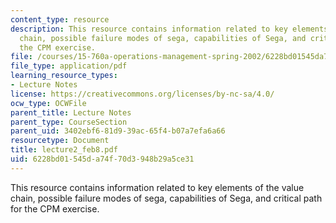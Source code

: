```yaml
---
content_type: resource
description: This resource contains information related to key elements of the value
  chain, possible failure modes of sega, capabilities of Sega, and critical path for
  the CPM exercise.
file: /courses/15-760a-operations-management-spring-2002/6228bd01545da74f70d3948b29a5ce31_lecture2_feb8.pdf
file_type: application/pdf
learning_resource_types:
- Lecture Notes
license: https://creativecommons.org/licenses/by-nc-sa/4.0/
ocw_type: OCWFile
parent_title: Lecture Notes
parent_type: CourseSection
parent_uid: 3402ebf6-81d9-39ac-65f4-b07a7efa6a66
resourcetype: Document
title: lecture2_feb8.pdf
uid: 6228bd01-545d-a74f-70d3-948b29a5ce31
---
```

This resource contains information related to key elements of the value chain, possible failure modes of sega, capabilities of Sega, and critical path for the CPM exercise.